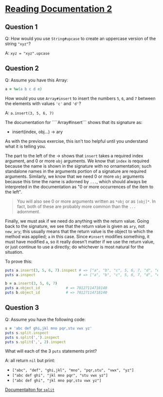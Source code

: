 # [Reading Documentation 2](https://launchschool.com/exercises/0f953b73)

## Question 1

Q: How would you use ```String#upcase``` to create an uppercase version of the string ```"xyz"```?

A: ```xyz = "xyz".upcase```

## Question 2

Q: Assume you have this Array:

```ruby
a = %w(a b c d e)
```

How would you use ```Array#insert``` to insert the numbers ```5```, ```6```, and ```7``` between the elements with values ```'c'``` and ```'d'```?

A: ```a.insert(3, 5, 6, 7)```

The documentation for ````Array#insert``` shows that its signature as:

* insert(index, obj...) → ary

As with the previous exercise, this isn't too helpful until you understand what it is telling you.

The part to the left of the → shows that ```insert``` takes a required index argument, and 0 or more ```obj``` arguments. We know that ```index``` is required because the name is shown in the signature with no ornamentation; such standalone names in the arguments portion of a signature are required arguments. Similarly, we know that we need 0 or more ```obj``` arguments because this time the name is adorned by ```...```, which should always be interpreted in the documentation as "0 or more occurrences of the item to the left".

> You will also see 0 or more arguments written as ```*obj``` or as ```[obj]*```. In fact, both of these are probably more common than 
> the ```...``` adornment.

Finally, we must ask if we need do anything with the return value. Going back to the signature, we see that the return value is given as ```ary```, not ```new_ary```; this usually means that the return value is the object to which the method was applied; ```a``` in this case. Since ```#insert``` modifies something, it must have modified ```a```, so it really doesn't matter if we use the return value, or just continue to use a directly; do whichever is most natural for the situation.

To prove this:

```ruby
puts a.insert(3, 5, 6, 7).inspect # => ["a", "b", "c", 5, 6, 7, "d", "e"]
puts a.inspect                    # => ["a", "b", "c", 5, 6, 7, "d", "e"]

b = a.insert(3, 5, 6, 7)
puts a.object_id            # => 70127114718140
puts b.object_id            # => 70127114718140
```

## Question 3

Q: Assume you have the following code:

```ruby
s = 'abc def ghi,jkl mno pqr,stu vwx yz'
puts s.split.inspect
puts s.split(',').inspect
puts s.split(',', 2).inspect
```

What will each of the 3 ```puts``` statements print?

A: all return ```nil``` but print:

* ```["abc", "def", "ghi,jkl", "mno", "pqr,stu", "vwx", "yz"]```
* ```["abc def ghi", "jkl mno pqr", "stu vwx yz"]```
* ```["abc def ghi", "jkl mno pqr,stu vwx yz"]```

[Documentaiton for ```split```](http://ruby-doc.org/core-2.4.0/String.html#method-i-split)
